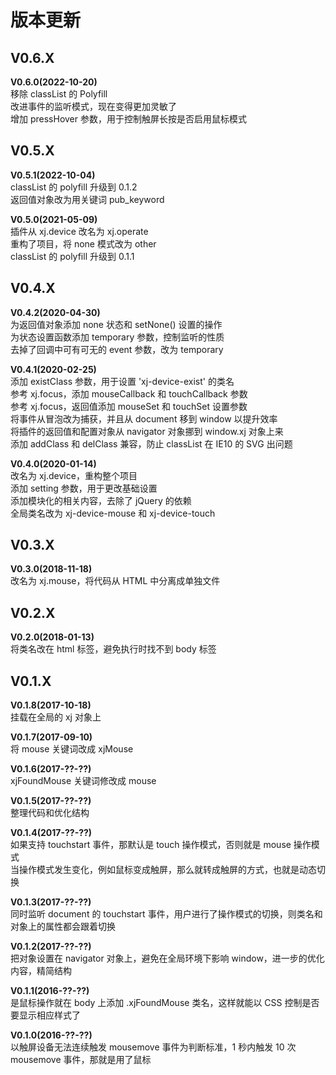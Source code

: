 <!--◇ ----------------------------------------------------------------------------------- ◇-->
# 版本更新



<!-- --------------------------------------------------------------------------------------- -->
## V0.6.X

**V0.6.0(2022-10-20)**  
移除 classList 的 Polyfill  
改进事件的监听模式，现在变得更加灵敏了  
增加 pressHover 参数，用于控制触屏长按是否启用鼠标模式  



<!-- --------------------------------------------------------------------------------------- -->
## V0.5.X

**V0.5.1(2022-10-04)**  
classList 的 polyfill 升级到 0.1.2  
返回值对象改为用关键词 pub_keyword  

**V0.5.0(2021-05-09)**  
插件从 xj.device 改名为 xj.operate  
重构了项目，将 none 模式改为 other  
classList 的 polyfill 升级到 0.1.1  



<!-- --------------------------------------------------------------------------------------- -->
## V0.4.X

**V0.4.2(2020-04-30)**  
为返回值对象添加 none 状态和 setNone() 设置的操作  
为状态设置函数添加 temporary 参数，控制监听的性质  
去掉了回调中可有可无的 event 参数，改为 temporary  

**V0.4.1(2020-02-25)**  
添加 existClass 参数，用于设置 'xj-device-exist' 的类名  
参考 xj.focus，添加 mouseCallback 和 touchCallback 参数  
参考 xj.focus，返回值添加 mouseSet 和 touchSet 设置参数  
将事件从冒泡改为捕获，并且从 document 移到 window 以提升效率  
将插件的返回值和配置对象从 navigator 对象挪到 window.xj 对象上来  
添加 addClass 和 delClass 兼容，防止 classList 在 IE10 的 SVG 出问题  

**V0.4.0(2020-01-14)**  
改名为 xj.device，重构整个项目  
添加 setting 参数，用于更改基础设置  
添加模块化的相关内容，去除了 jQuery 的依赖  
全局类名改为 xj-device-mouse 和 xj-device-touch  



<!-- --------------------------------------------------------------------------------------- -->
## V0.3.X

**V0.3.0(2018-11-18)**  
改名为 xj.mouse，将代码从 HTML 中分离成单独文件  



<!-- --------------------------------------------------------------------------------------- -->
## V0.2.X

**V0.2.0(2018-01-13)**  
将类名改在 html 标签，避免执行时找不到 body 标签  



<!-- --------------------------------------------------------------------------------------- -->
## V0.1.X

**V0.1.8(2017-10-18)**  
挂载在全局的 xj 对象上  

**V0.1.7(2017-09-10)**  
将 mouse 关键词改成 xjMouse  

**V0.1.6(2017-??-??)**  
xjFoundMouse 关键词修改成 mouse  

**V0.1.5(2017-??-??)**  
整理代码和优化结构  

**V0.1.4(2017-??-??)**  
如果支持 touchstart 事件，那默认是 touch 操作模式，否则就是 mouse 操作模式  
当操作模式发生变化，例如鼠标变成触屏，那么就转成触屏的方式，也就是动态切换  

**V0.1.3(2017-??-??)**  
同时监听 document 的 touchstart 事件，用户进行了操作模式的切换，则类名和对象上的属性都会跟着切换  

**V0.1.2(2017-??-??)**  
把对象设置在 navigator 对象上，避免在全局环境下影响 window，进一步的优化内容，精简结构  

**V0.1.1(2016-??-??)**  
是鼠标操作就在 body 上添加 .xjFoundMouse 类名，这样就能以 CSS 控制是否要显示相应样式了  

**V0.1.0(2016-??-??)**  
以触屏设备无法连续触发 mousemove 事件为判断标准，1 秒内触发 10 次 mousemove 事件，那就是用了鼠标  


